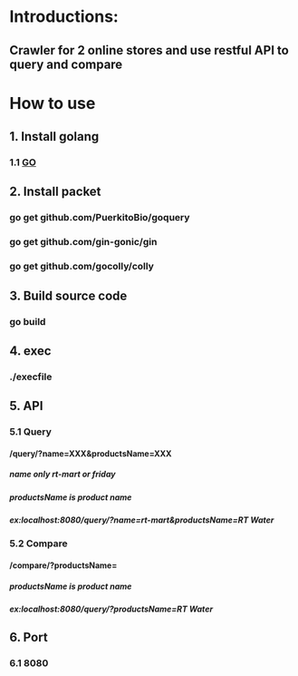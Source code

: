 # Introductions:
## Crawler for 2 online stores and use restful API to query and compare

# How to use
## 1. Install golang
### 1.1 [GO](https://golang.org/doc/install)
## 2. Install packet
### go get github.com/PuerkitoBio/goquery
### go get github.com/gin-gonic/gin
### go get github.com/gocolly/colly
## 3. Build source code
### go build
## 4. exec
### ./execfile
## 5. API
### 5.1 Query
#### /query/?name=XXX&productsName=XXX
##### name only rt-mart or friday
##### productsName is product name
##### ex:localhost:8080/query/?name=rt-mart&productsName=RT Water
### 5.2 Compare
#### /compare/?productsName=
##### productsName is product name
##### ex:localhost:8080/query/?productsName=RT Water
## 6. Port
### 6.1 8080

